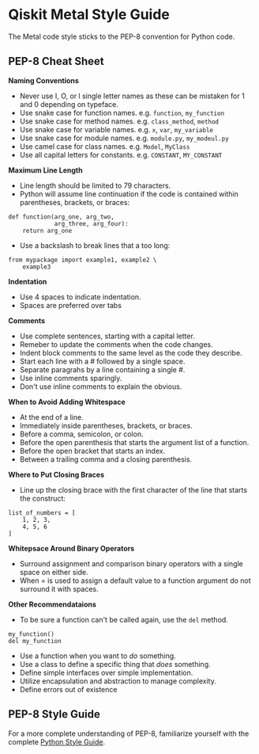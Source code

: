 ﻿# Qiskit Metal Style Guide
The Metal code style sticks to the PEP-8 convention for Python code.

## PEP-8 Cheat Sheet
**Naming Conventions**

* Never use I, O, or l single letter names as these can be mistaken for 1 and 0 depending on typeface.
* Use snake case for function names.  e.g. `function`, `my_function`
* Use snake case for method names.  e.g. `class_method`, `method`
* Use snake case for variable names.  e.g. `x`, `var`, `my_variable`
* Use snake case for module names.  e.g. `module.py`, `my_modeul.py`
* Use camel case for class names.  e.g. `Model`, `MyClass`
* Use all capital letters for constants.  e.g. `CONSTANT`, `MY_CONSTANT`

**Maximum Line Length**

* Line length should be limited to 79 characters.
* Python will assume line continuation if the code is contained within parentheses, brackets, or braces:

```
def function(arg_one, arg_two,
             arg_three, arg_four):
    return arg_one
```

* Use a backslash to break lines that a too long:

```
from mypackage import example1, example2 \
    example3
```

**Indentation**

* Use 4 spaces to indicate indentation.
* Spaces are preferred over tabs

**Comments**

* Use complete sentences, starting with a capital letter.
* Remeber to update the comments when the code changes.
* Indent block comments to the same level as the code they describe.
* Start each line with a # followed by a single space.
* Separate paragrahs by a line containing a single #.
* Use inline comments sparingly.
* Don't use inline comments to explain the obvious.

**When to Avoid Adding Whitespace**

* At the end of a line.
* Immediately inside parentheses, brackets, or braces.
* Before a comma, semicolon, or colon.
* Before the open parenthesis that starts the argument list of a function.
* Before the open bracket that starts an index.
* Between a trailing comma and a closing parenthesis.

**Where to Put Closing Braces**

* Line up the closing brace with the first character of the line that starts the construct:

```
list_of_numbers = [
    1, 2, 3,
    4, 5, 6
]
```

**Whitepsace Around Binary Operators**

* Surround assignment and comparison binary operators with a single space on either side.
* When = is used to assign a default value to a function argument do not surround it with spaces.

**Other Recommendataions**

* To be sure a function can't be called again, use the `del` method.

```
my_function()
del my_function
```

* Use a function when you want to *do* something.
* Use a class to define a specific thing that *does* something.
* Define simple interfaces over simple implementation.
* Utilize encapsulation and abstraction to manage complexity.
* Define errors out of existence

## PEP-8 Style Guide
For a more complete understanding of PEP-8, familiarize yourself with the complete [Python Style Guide](https://www.python.org/dev/peps/pep-0008/).
